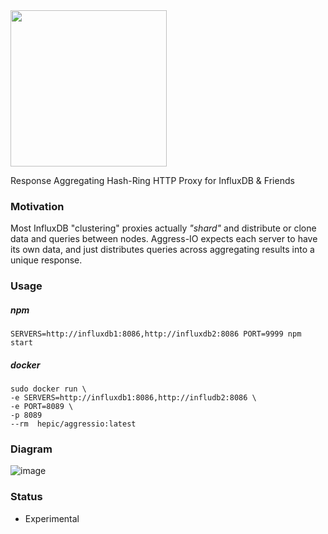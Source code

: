 <img src=https://user-images.githubusercontent.com/1423657/62418287-ca177d80-b665-11e9-9dcb-3e4afcf741ab.png width=250>

Response Aggregating Hash-Ring HTTP Proxy for InfluxDB & Friends

### Motivation
Most InfluxDB "clustering" proxies actually *"shard"* and distribute or clone data and queries between nodes. Aggress-IO expects each server to have its own data, and just distributes queries across aggregating results into a unique response. 

### Usage
##### npm
```
SERVERS=http://influxdb1:8086,http://influxdb2:8086 PORT=9999 npm start
```

##### docker
```
sudo docker run \ 
-e SERVERS=http://influxdb1:8086,http://infludb2:8086 \
-e PORT=8089 \
-p 8089
--rm  hepic/aggressio:latest
```

### Diagram

![image](https://user-images.githubusercontent.com/1423657/62422351-7a5ea380-b6b1-11e9-9dda-6859aaed98d0.png)

### Status

* Experimental


